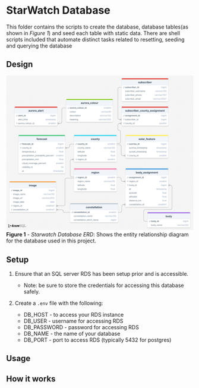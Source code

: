 # StarWatch Database
This folder contains the scripts to create the database, database tables(as shown in _Figure 1_) and seed each table with static data. There are shell scripts included that automate distinct tasks related to resetting, seeding and querying the database

## Design
![ERD](../assets/ERD_starwatch.png)
__Figure 1__ - _Starwatch Database ERD_: Shows the entity relationship diagram for the database used in this project.

## Setup
1. Ensure that an SQL server RDS has been setup prior and is accessible.
    - Note: be sure to store the credentials for accessing this database safely.

2. Create a `.env` file with the following:
    - DB_HOST - to access your RDS instance
    - DB_USER - username for accessing RDS
    - DB_PASSWORD - password for accessing RDS
    - DB_NAME - the name of your database
    - DB_PORT - port to access RDS (typically 5432 for postgres)

## Usage

## How it works